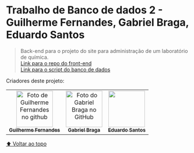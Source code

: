 # Trabalho de Banco de dados 2 - Guilherme Fernandes, Gabriel Braga, Eduardo Santos



>Back-end para o projeto do site para administração de um laboratório de química.<br>
<a href="https://github.com/EduardodosSantosRocha2/FRONT_LABORATORIO_QUIMICA">Link para o repo do front-end</a> <br>
<a href="https://github.com/EduardodosSantosRocha2/SCRIPT_LABORATORIO_QUIMICA-">Link para o script do banco de dados</a>

Criadores deste projeto: 

<table>
  <tr>
    <td align="center">
      <a href="https://github.com/guigutox">
        <img src="https://avatars.githubusercontent.com/u/69806054?s=400&u=4c846bb98981db7af450fd8d9a1636fc01df470e&v=4" width="100px;" alt="Foto de Guilherme Fernandes no github"/><br>
        <sub>
          <b>Guilherme Fernandes</b>
        </sub>
      </a>
    </td>
    <td align="center">
      <a href="#">
        <img src="https://avatars.githubusercontent.com/u/73250873?v=4" width="100px;" alt="Foto do Gabriel Braga no GitHub"/><br>
        <sub>
          <b>Gabriel Braga</b>
        </sub>
      </a>
    </td>
      <td align="center">
        <a href="#">
          <img src="https://avatars.githubusercontent.com/u/107363844?v=4" width="100px;" alt=""/><br>
          <sub>
            <b>Eduardo Santos</b>
          </sub>
        </a>
    </td>
  </tr>
</table>

[⬆ Voltar ao topo](#nome-do-projeto)<br>
